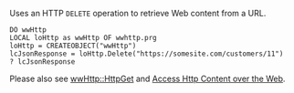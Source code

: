 ﻿Uses an HTTP `DELETE` operation to retrieve Web content from a URL.


```foxpro
DO wwHttp
LOCAL loHttp as wwHttp OF wwhttp.prg
loHttp = CREATEOBJECT("wwHttp")
lcJsonResponse = loHttp.Delete("https://somesite.com/customers/11")
? lcJsonResponse
```

Please also see [wwHttp::HttpGet](VFPS://Topic/wwHTTP%3A%3AHTTPGet) and [Access Http Content over the Web](VFPS://Topic/Access%20HTTP%20content%20over%20the%20Web).